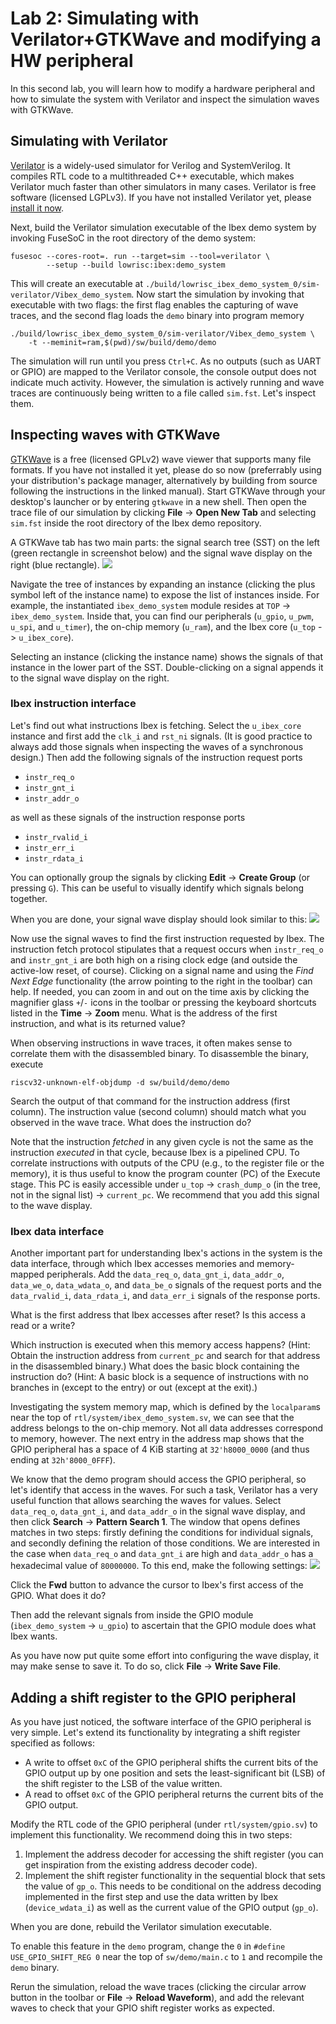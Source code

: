 # Lab 2: Simulating with Verilator+GTKWave and modifying a HW peripheral
<!-- Please write one sentence per line, as this facilitates version control. -->
<!-- Put sample solution in comment below a question. -->

In this second lab, you will learn how to modify a hardware peripheral and how to simulate the system with Verilator and inspect the simulation waves with GTKWave.

## Simulating with Verilator

[Verilator](https://verilator.org) is a widely-used simulator for Verilog and SystemVerilog.
It compiles RTL code to a multithreaded C++ executable, which makes Verilator much faster than other simulators in many cases.
Verilator is free software (licensed LGPLv3).
If you have not installed Verilator yet, please [install it now](https://verilator.org/guide/latest/install.html).

Next, build the Verilator simulation executable of the Ibex demo system by invoking FuseSoC in the root directory of the demo system:
```
fusesoc --cores-root=. run --target=sim --tool=verilator \
        --setup --build lowrisc:ibex:demo_system
```

This will create an executable at
`./build/lowrisc_ibex_demo_system_0/sim-verilator/Vibex_demo_system`.
Now start the simulation by invoking that executable with two flags: the first flag enables the capturing of wave traces, and the second flag loads the `demo` binary into program memory
```
./build/lowrisc_ibex_demo_system_0/sim-verilator/Vibex_demo_system \
    -t --meminit=ram,$(pwd)/sw/build/demo/demo
```

The simulation will run until you press `Ctrl+C`.
As no outputs (such as UART or GPIO) are mapped to the Verilator console, the console output does not indicate much activity.
However, the simulation is actively running and wave traces are continuously being written to a file called `sim.fst`.
Let's inspect them.


## Inspecting waves with GTKWave

[GTKWave](https://gtkwave.sourceforge.net/gtkwave.pdf) is a free (licensed GPLv2) wave viewer that supports many file formats.
If you have not installed it yet, please do so now (preferrably using your distribution's package manager, alternatively by building from source following the instructions in the linked manual).
Start GTKWave through your desktop's launcher or by entering `gtkwave` in a new shell.
Then open the trace file of our simulation by clicking **File** -> **Open New Tab** and selecting `sim.fst` inside the root directory of the Ibex demo repository.

A GTKWave tab has two main parts: the signal search tree (SST) on the left (green rectangle in screenshot below) and the signal wave display on the right (blue rectangle).
![](./lab2_imgs/gtkwave.png)

Navigate the tree of instances by expanding an instance (clicking the plus symbol left of the instance name) to expose the list of instances inside.
For example, the instantiated `ibex_demo_system` module resides at `TOP` -> `ibex_demo_system`.
Inside that, you can find our peripherals (`u_gpio`, `u_pwm`, `u_spi`, and `u_timer`), the on-chip memory (`u_ram`), and the Ibex core (`u_top` -> `u_ibex_core`).

Selecting an instance (clicking the instance name) shows the signals of that instance in the lower part of the SST.
Double-clicking on a signal appends it to the signal wave display on the right.

### Ibex instruction interface
Let's find out what instructions Ibex is fetching.
Select the `u_ibex_core` instance and first add the `clk_i` and `rst_ni` signals.
(It is good practice to always add those signals when inspecting the waves of a synchronous design.)
Then add the following signals of the instruction request ports
- `instr_req_o`
- `instr_gnt_i`
- `instr_addr_o`

as well as these signals of the instruction response ports
- `instr_rvalid_i`
- `instr_err_i`
- `instr_rdata_i`

You can optionally group the signals by clicking **Edit** -> **Create Group** (or pressing `G`).
This can be useful to visually identify which signals belong together.

When you are done, your signal wave display should look similar to this:
![](./lab2_imgs/signal_wave_display.png)

Now use the signal waves to find the first instruction requested by Ibex.
The instruction fetch protocol stipulates that a request occurs when `instr_req_o` and `instr_gnt_i` are both high on a rising clock edge (and outside the active-low reset, of course).
Clicking on a signal name and using the *Find Next Edge* functionality (the arrow pointing to the right in the toolbar) can help.
If needed, you can zoom in and out on the time axis by clicking the magnifier glass `+`/`-` icons in the toolbar or pressing the keyboard shortcuts listed in the **Time** -> **Zoom** menu.
What is the address of the first instruction, and what is its returned value?
<!-- address: 32'h0010_0080, data: 32'h5F40_006F -->

When observing instructions in wave traces, it often makes sense to correlate them with the disassembled binary.
To disassemble the binary, execute
```
riscv32-unknown-elf-objdump -d sw/build/demo/demo
```

Search the output of that command for the instruction address (first column).
The instruction value (second column) should match what you observed in the wave trace.
What does the instruction do?
<!-- j 100674 <reset_handler>; i.e., jump to the reset_handler function at address 0x100674. -->

Note that the instruction *fetched* in any given cycle is not the same as the instruction *executed* in that cycle, because Ibex is a pipelined CPU.
To correlate instructions with outputs of the CPU (e.g., to the register file or the memory), it is thus useful to know the program counter (PC) of the Execute stage.
This PC is easily accessible under `u_top` -> `crash_dump_o` (in the tree, not in the signal list) -> `current_pc`.
We recommend that you add this signal to the wave display.

### Ibex data interface

Another important part for understanding Ibex's actions in the system is the data interface, through which Ibex accesses memories and memory-mapped peripherals.
Add the `data_req_o`, `data_gnt_i`, `data_addr_o`, `data_we_o`, `data_wdata_o`, and `data_be_o` signals of the request ports and the `data_rvalid_i`, `data_rdata_i`, and `data_err_i` signals of the response ports.

What is the first address that Ibex accesses after reset?
Is this access a read or a write?
<!-- write of 0 to 32'h0010_0730 -->

Which instruction is executed when this memory access happens?
(Hint: Obtain the instruction address from `current_pc` and search for that address in the disassembled binary.)
What does the basic block containing the instruction do?
(Hint: A basic block is a sequence of instructions with no branches in (except to the entry) or out (except at the exit).)
<!-- A store of 0 to the address in a register; the basic block is a loop that fills a memory region with zeros. -->

Investigating the system memory map, which is defined by the `localparam`s near the top of `rtl/system/ibex_demo_system.sv`, we can see that the address belongs to the on-chip memory.
Not all data addresses correspond to memory, however.
The next entry in the address map shows that the GPIO peripheral has a space of 4 KiB starting at `32'h8000_0000` (and thus ending at `32h'8000_0FFF`).

We know that the demo program should access the GPIO peripheral, so let's identify that access in the waves.
For such a task, Verilator has a very useful function that allows searching the waves for values.
Select `data_req_o`, `data_gnt_i`, and `data_addr_o` in the signal wave display, and then click **Search** -> **Pattern Search 1**.
The window that opens defines matches in two steps: firstly defining the conditions for individual signals, and secondly defining the relation of those conditions.
We are interested in the case when `data_req_o` and `data_gnt_i` are high and `data_addr_o` has a hexadecimal value of `80000000`.
To this end, make the following settings:
![](./lab2_imgs/pattern_search.png)

Click the **Fwd** button to advance the cursor to Ibex's first access of the GPIO.
What does it do?
<!-- Write 0 to the GPIO register. -->

Then add the relevant signals from inside the GPIO module (`ibex_demo_system` -> `u_gpio`) to ascertain that the GPIO module does what Ibex wants.

As you have now put quite some effort into configuring the wave display, it may make sense to save it.
To do so, click **File** -> **Write Save File**.


## Adding a shift register to the GPIO peripheral

As you have just noticed, the software interface of the GPIO peripheral is very simple.
Let's extend its functionality by integrating a shift register specified as follows:
- A write to offset `0xC` of the GPIO peripheral shifts the current bits of the GPIO output up by one position and sets the least-significant bit (LSB) of the shift register to the LSB of the value written.
- A read to offset `0xC` of the GPIO peripheral returns the current bits of the GPIO output.

Modify the RTL code of the GPIO peripheral (under `rtl/system/gpio.sv`) to implement this functionality.
We recommend doing this in two steps:
1. Implement the address decoder for accessing the shift register (you can get inspiration from the existing address decoder code).
2. Implement the shift register functionality in the sequential block that sets the value of `gp_o`.
   This needs to be conditional on the address decoding implemented in the first step and use the data written by Ibex (`device_wdata_i`) as well as the current value of the GPIO output (`gp_o`).
<!-- sample solution: last commit on the [`sample-solution/lab2` branch](https://github.com/lowRISC/ibex-demo-system/commits/sample-solution/lab2) branch -->

When you are done, rebuild the Verilator simulation executable.

To enable this feature in the `demo` program, change the `0` in `#define USE_GPIO_SHIFT_REG 0` near the top of `sw/demo/main.c` to `1` and recompile the `demo` binary.

Rerun the simulation, reload the wave traces (clicking the circular arrow button in the toolbar or **File** -> **Reload Waveform**), and add the relevant waves to check that your GPIO shift register works as expected.
